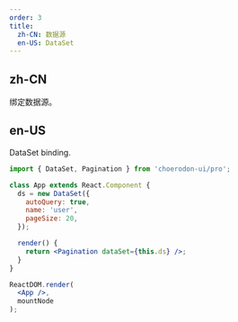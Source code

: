 ```yaml
---
order: 3
title:
  zh-CN: 数据源
  en-US: DataSet
---
```


## zh-CN

绑定数据源。

## en-US

DataSet binding.

````jsx
import { DataSet, Pagination } from 'choerodon-ui/pro';

class App extends React.Component {
  ds = new DataSet({
    autoQuery: true,
    name: 'user',
    pageSize: 20,
  });

  render() {
    return <Pagination dataSet={this.ds} />;
  }
}

ReactDOM.render(
  <App />,
  mountNode
);
````
